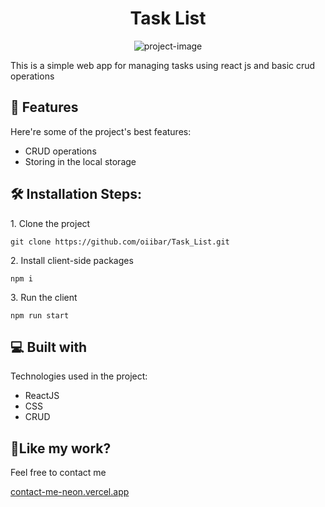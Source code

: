 <h1 align="center" id="title">Task List</h1>

<p align="center"><img src="https://socialify.git.ci/oiibar/Task_List/image?language=1&amp;name=1&amp;owner=1&amp;pattern=Solid&amp;theme=Light" alt="project-image"></p>

<p id="description">This is a simple web app for managing tasks using react js and basic crud operations</p>

  
  
<h2>🧐 Features</h2>

Here're some of the project's best features:

*   CRUD operations
*   Storing in the local storage

<h2>🛠️ Installation Steps:</h2>

<p>1. Clone the project</p>

```
git clone https://github.com/oiibar/Task_List.git
```

<p>2. Install client-side packages</p>

```
npm i
```

<p>3. Run the client</p>

```
npm run start
```

  
<h2>💻 Built with</h2>

Technologies used in the project:

*   ReactJS
*   CSS
*   CRUD

<h2>💖Like my work?</h2>

Feel free to contact me<p><a href="contact-me-neon.vercel.app">contact-me-neon.vercel.app</a></p>
